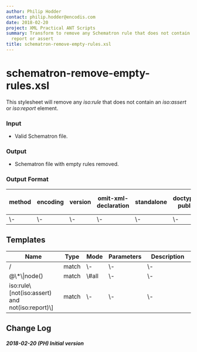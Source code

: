 ```yaml
---
author: Philip Hodder
contact: philip.hodder@encodis.com
date: 2018-02-20
project: XML Practical ANT Scripts
summary: Transform to remove any Schematron rule that does not contain a
  report or assert
title: schematron-remove-empty-rules.xsl
---
```


# schematron-remove-empty-rules.xsl

This stylesheet will remove any *iso:rule* that does not contain an
*iso:assert* or *iso:report* element.

### Input

-   Valid Schematron file.

### Output

-   Schematron file with empty rules removed.

### Output Format

<table>
<thead>
<tr>
<th>
method
</th>
<th>
encoding
</th>
<th>
version
</th>
<th>
omit-xml-declaration
</th>
<th>
standalone
</th>
<th>
doctype-public
</th>
<th>
doctype-system
</th>
<th>
cdata-section-elements
</th>
<th>
indent
</th>
<th>
media-type
</th>
</tr>
</thead>
<tbody>
<tr>
<td>
\-
</td>
<td>
\-
</td>
<td>
\-
</td>
<td>
\-
</td>
<td>
\-
</td>
<td>
\-
</td>
<td>
\-
</td>
<td>
\-
</td>
<td>
yes
</td>
<td>
\-
</td>
</tr>
</tbody>
</table>

## Templates

<table>
<thead>
<tr>
<th width="35%">
Name
</th>
<th>
Type
</th>
<th>
Mode
</th>
<th>
Parameters
</th>
<th width="35%">
Description
</th>
</tr>
</thead>
<tbody>
<tr>
<td>
/
</td>
<td>
match
</td>
<td>
\-
</td>
<td>
\-
</td>
<td>
\-
</td>
</tr>
<tr>
<td>
@\*\|node()
</td>
<td>
match
</td>
<td>
\#all
</td>
<td>
\-
</td>
<td>
\-
</td>
</tr>
<tr>
<td>
iso:rule\[not(iso:assert) and not(iso:report)\]
</td>
<td>
match
</td>
<td>
\-
</td>
<td>
\-
</td>
<td>
\-
</td>
</tr>
</tbody>
</table>

## Change Log

##### 2018-02-20 (PH) Initial version
